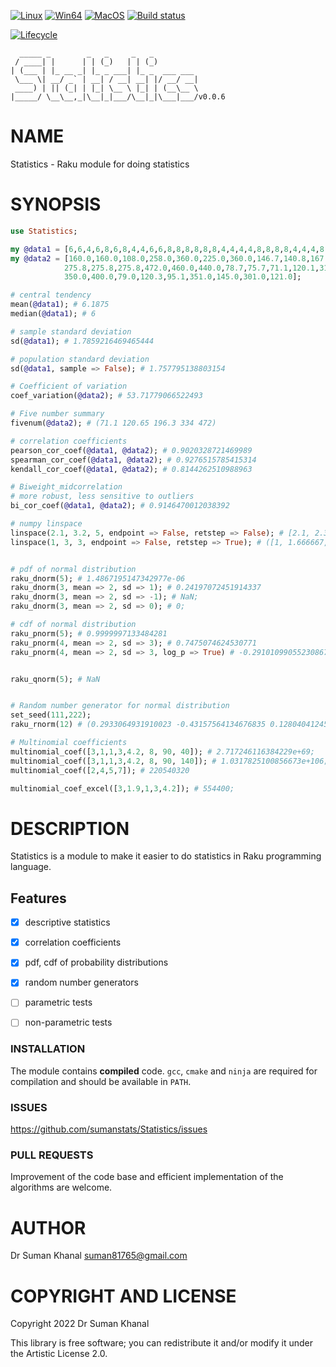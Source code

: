 [![Linux](https://github.com/sumanstats/Statistics/actions/workflows/linux.yml/badge.svg)](https://github.com/sumanstats/Statistics/actions/workflows/linux.yml)
[![Win64](https://github.com/sumanstats/Statistics/actions/workflows/windows-spec.yml/badge.svg)](https://github.com/sumanstats/Statistics/actions/workflows/windows-spec.yml)
[![MacOS](https://github.com/sumanstats/Statistics/actions/workflows/macos.yml/badge.svg)](https://github.com/sumanstats/Statistics/actions/workflows/macos.yml)
[![Build status](https://ci.appveyor.com/api/projects/status/8k6m9d1e7lcby5bm/branch/main?svg=true)](https://ci.appveyor.com/project/sumanstats/statistics/branch/main)

[![Lifecycle](https://img.shields.io/badge/lifecycle-experimental-brightgreen.svg)](https://github.com/sumanstats/Statistics)

      _____ _        _   _     _   _          
     / ____| |      | | (_)   | | (_)         
    | (___ | |_ __ _| |_ _ ___| |_ _  ___ ___ 
     \___ \| __/ _` | __| / __| __| |/ __/ __|
     ____) | || (_| | |_| \__ \ |_| | (__\__ \
    |_____/ \__\__,_|\__|_|___/\__|_|\___|___/v0.0.6

NAME
====

Statistics - Raku module for doing statistics

SYNOPSIS
========

```raku
use Statistics;

my @data1 = [6,6,4,6,8,6,8,4,4,6,6,8,8,8,8,8,8,4,4,4,4,8,8,8,8,4,4,4,8,6,8,4];
my @data2 = [160.0,160.0,108.0,258.0,360.0,225.0,360.0,146.7,140.8,167.6,167.6,
            275.8,275.8,275.8,472.0,460.0,440.0,78.7,75.7,71.1,120.1,318.0,304.0,
            350.0,400.0,79.0,120.3,95.1,351.0,145.0,301.0,121.0];

# central tendency
mean(@data1); # 6.1875
median(@data1); # 6

# sample standard deviation
sd(@data1); # 1.7859216469465444

# population standard deviation
sd(@data1, sample => False); # 1.757795138803154

# Coefficient of variation
coef_variation(@data2); # 53.71779066522493

# Five number summary
fivenum(@data2); # (71.1 120.65 196.3 334 472)

# correlation coefficients
pearson_cor_coef(@data1, @data2); # 0.9020328721469989
spearman_cor_coef(@data1, @data2); # 0.9276515785415314
kendall_cor_coef(@data1, @data2); # 0.8144262510988963

# Biweight_midcorrelation 
# more robust, less sensitive to outliers
bi_cor_coef(@data1, @data2); # 0.9146470012038392

# numpy linspace
linspace(2.1, 3.2, 5, endpoint => False, retstep => False); # [2.1, 2.32, 2.54, 2.76, 2.98]
linspace(1, 3, 3, endpoint => False, retstep => True); # ([1, 1.666667, 2.333333], 0.666667)


# pdf of normal distribution 
raku_dnorm(5); # 1.4867195147342977e-06
raku_dnorm(3, mean => 2, sd => 1); # 0.24197072451914337
raku_dnorm(3, mean => 2, sd => -1); # NaN;
raku_dnorm(3, mean => 2, sd => 0); # 0;

# cdf of normal distribution 
raku_pnorm(5); # 0.9999997133484281
raku_pnorm(4, mean => 2, sd => 3); # 0.7475074624530771
raku_pnorm(4, mean => 2, sd => 3, log_p => True) # -0.29101099055230867


raku_qnorm(5); # NaN


# Random number generator for normal distribution 
set_seed(111,222);
raku_rnorm(12) # (0.2933064931910023 -0.43157564134676835 0.1280404124560668 -1.001461811038476 -0.9219453227924342 1.2988990178409578 -0.46867271131577315 -1.2678609176619775 0.3596981905325252 0.35262105537769173 0.5770092689090144 -1.0392300758070165) 

# Multinomial coefficients
multinomial_coef([3,1,1,3,4.2, 8, 90, 40]); # 2.717246116384229e+69;
multinomial_coef([3,1,1,3,4.2, 8, 90, 140]); # 1.0317825100856673e+106;
multinomial_coef([2,4,5,7]); # 220540320

multinomial_coef_excel([3,1.9,1,3,4.2]); # 554400;
```

DESCRIPTION
===========

Statistics is a module to make it easier to do statistics in Raku programming language.



Features
--------

+ [x] descriptive statistics
+ [x] correlation coefficients
+ [x] pdf, cdf of probability distributions 
+ [x] random number generators
+ [ ] parametric tests
+ [ ] non-parametric tests


### INSTALLATION 

The module contains **compiled** code. `gcc`, `cmake` and `ninja` 
are required for compilation and should be available in `PATH`.

### ISSUES

https://github.com/sumanstats/Statistics/issues

### PULL REQUESTS

Improvement of the code base and efficient implementation of the algorithms are welcome.

AUTHOR
======

Dr Suman Khanal <suman81765@gmail.com>

COPYRIGHT AND LICENSE
=====================

Copyright 2022 Dr Suman Khanal

This library is free software; you can redistribute it and/or modify it under the Artistic License 2.0.


